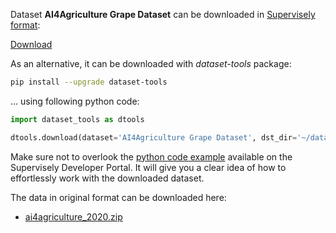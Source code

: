 Dataset **AI4Agriculture Grape Dataset** can be downloaded in [Supervisely format](https://developer.supervisely.com/api-references/supervisely-annotation-json-format):

 [Download](https://assets.supervisely.com/remote/eyJsaW5rIjogImZzOi8vYXNzZXRzLzEzODVfQUk0QWdyaWN1bHR1cmUgR3JhcGUgRGF0YXNldC9haTRhZ3JpY3VsdHVyZS1ncmFwZS1kYXRhc2V0LURhdGFzZXROaW5qYS50YXIiLCAic2lnIjogInhjVnZPR2c5aW1PbTZpTXlkeHdxQk82UzZ4Vnh3VWg3QjBxK1dOYWJQSDQ9In0=)

As an alternative, it can be downloaded with *dataset-tools* package:
``` bash
pip install --upgrade dataset-tools
```

... using following python code:
``` python
import dataset_tools as dtools

dtools.download(dataset='AI4Agriculture Grape Dataset', dst_dir='~/dataset-ninja/')
```
Make sure not to overlook the [python code example](https://developer.supervisely.com/getting-started/python-sdk-tutorials/iterate-over-a-local-project) available on the Supervisely Developer Portal. It will give you a clear idea of how to effortlessly work with the downloaded dataset.

The data in original format can be downloaded here:

- [ai4agriculture_2020.zip](https://zenodo.org/record/5660081/files/ai4agriculture_2020.zip?download=1)
